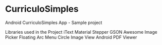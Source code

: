 # CurriculoSimples

Android CurriculoSimples App - Sample project

Libraries used in the Project
iText
Material Stepper
GSON
Awesome Image Picker
Floating Arc Menu
Circle Image View
Android PDF Viewer
